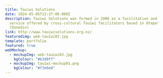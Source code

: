 ```yaml
---
title: Tauiwi Solutions
date: 2024-05-05T22:37:00.000Z
description: Tauiwi Solutions was formed in 2006 as a facilitation and workshop
  service offered by cross-cultural Tauiwi facilitators based in Otepoti
  (Dunedin)
link: http://www.tauiwisolutions.org.nz/
featuredimg: web-tauiwi03.jpg
template: portfolio
featured: true
webMockup:
  - mockupImg: web-tauiwi03.jpg
    bgColour: "#b3d9ff"
  - mockupImg: tauiwi-mockup01.png
    bgColour: "#f3e6e8"
---
```

